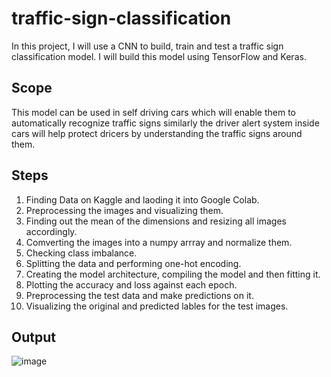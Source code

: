 # traffic-sign-classification
In this project, I will use a CNN to build, train and test a traffic sign classification model. I will build this model using TensorFlow and Keras. 

## Scope
This model can be used in self driving cars which will enable them to automatically recognize traffic signs similarly the driver alert system inside cars will help protect dricers by understanding the traffic signs around them.

## Steps
1. Finding Data on Kaggle and laoding it into Google Colab.
2. Preprocessing the images and visualizing them.
3. Finding out the mean of the dimensions and resizing all images accordingly. 
4. Comverting the images into a numpy arrray and normalize them. 
5. Checking class imbalance.
6. Splitting the data and performing one-hot encoding.
7. Creating the model architecture, compiling the model and then fitting it. 
8. Plotting the accuracy and loss against each epoch. 
9. Preprocessing the test data and make predictions on it. 
10. Visualizing the original and predicted lables for the test images. 

## Output
![image](https://user-images.githubusercontent.com/50231750/200907915-98b0938a-36e3-42d7-be34-b4466ca01e69.png)
